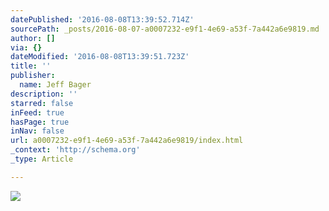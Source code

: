 ```yaml
---
datePublished: '2016-08-08T13:39:52.714Z'
sourcePath: _posts/2016-08-07-a0007232-e9f1-4e69-a53f-7a442a6e9819.md
author: []
via: {}
dateModified: '2016-08-08T13:39:51.723Z'
title: ''
publisher:
  name: Jeff Bager
description: ''
starred: false
inFeed: true
hasPage: true
inNav: false
url: a0007232-e9f1-4e69-a53f-7a442a6e9819/index.html
_context: 'http://schema.org'
_type: Article

---
```

![](https://the-grid-user-content.s3-us-west-2.amazonaws.com/c19e3c59-93b9-4e18-9110-e6f2427b77ea.jpg)
